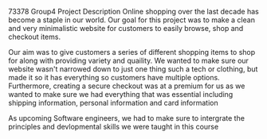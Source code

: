 73378
Group4
Project Description
Online shopping over the last decade has become a staple in our world. Our goal for this project was to make a clean and very minimalistic website for customers to easily browse, shop and checkout items.

Our aim was to give customers a series of different shopping items to shop for along with providing variety and quaility. We wanted to make sure our website wasn't narrowed down to just one thing such a tech or clothing, but made it so it has everything so customers have multiple options. Furthermore, creating a secure checkout was at a premium for us as we wanted to make sure we had everything that was essential including shipping information, personal information and card information

As upcoming Software engineers, we had to make sure to intergrate the principles and devlopmental skills we were taught in this course
